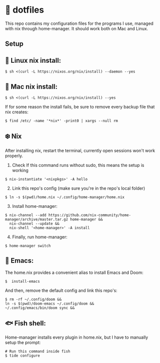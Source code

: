 # 📓 dotfiles

This repo contains my configuration files for the programs I use, managed with nix through home-manager.
It should work both on Mac and Linux.

## Setup
## 🐧 Linux nix install:
```
$ sh <(curl -L https://nixos.org/nix/install) --daemon --yes
```
## 🍎 Mac nix install:
```
$ sh <(curl -L https://nixos.org/nix/install) --yes
```

If for some reason the install fails, be sure to remove every
backup file that nix creates:
```
$ find /etc/ -name '*nix*' -print0 | xargs --null rm
```
## ❄️  Nix
After installing nix, restart the terminal, currently open sessions won't work properly.
1. Check If this command runs without sudo, this means the setup is working
```
$ nix-instantiate '<nixpkgs>' -A hello
```
2. Link this repo's config (make sure you're in the repo's local folder)
```
$ ln -s $(pwd)/home.nix ~/.config/home-manager/home.nix
```
3. Install home-manager:
```
$ nix-channel --add https://github.com/nix-community/home-manager/archive/master.tar.gz home-manager &&
  nix-channel --update &&
  nix-shell '<home-manager>' -A install
```
4. Finally, run home-manager:
```
$ home-manager switch
```
## 🐃 Emacs:
The home.nix provides a convenient alias to install Emacs and Doom:
```
$  install-emacs
```
And then, remove the default config and link this repo's:
```
$ rm -rf ~/.config/doom &&
ln -s $(pwd)/doom-emacs ~/.config/doom &&
~/.config/emacs/bin/doom sync &&
```
## 🐟 Fish shell: 

Home-manager installs every plugin in home.nix, but I have to manually
setup the prompt: 
```
# Run this command inside fish
$ tide configure
```

